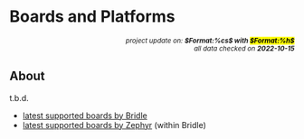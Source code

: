 # Boards and Platforms

<div style="display:flex;justify-content:right;">
<small><em>project update on: <strong>$Format:%cs$ with <mark>$Format:%h$</mark></strong></em></small>
</div>
<div style="display:flex;justify-content:right;">
<small><em>all data checked on <strong>2022-10-15</strong></em></small>
</div>

## About

t.b.d.

* [latest supported boards by Bridle][bridle-latest-boards]
* [latest supported boards by Zephyr][zephyr-latest-boards] (within Bridle)

[bridle-latest-boards]: https://bridle.tiac-systems.net/doc/latest/bridle/boards/index.html
[zephyr-latest-boards]: https://bridle.tiac-systems.net/doc/latest/zephyr/boards/index.html
